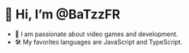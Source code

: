 # 👋 Hi, I’m @BaTzzFR

- 💬 I am passionate about video games and development.
- 🛠️ My favorites languages are JavaScript and TypeScript.
